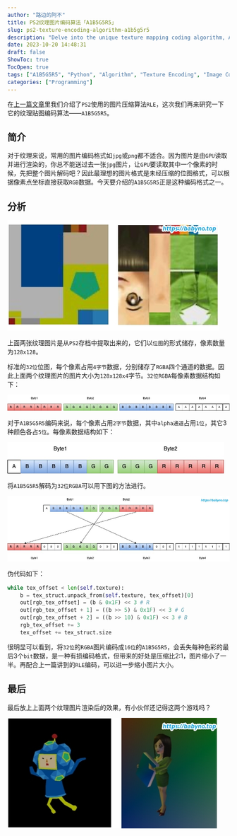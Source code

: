 ```yaml
---
author: "路边的阿不"
title: PS2纹理图片编码算法「A1B5G5R5」
slug: ps2-texture-encoding-algorithm-a1b5g5r5
description: "Delve into the unique texture mapping coding algorithm, A1B5G5R5, utilized by PS2. Our detailed guide takes you through the principle behind this lossy yet efficient form of image encoding that significantly reduces image size."
date: 2023-10-20 14:48:31
draft: false
ShowToc: true
TocOpen: true
tags: ["A1B5G5R5", "Python", "Algorithm", "Texture Encoding", "Image Compression"]
categories: ["Programming"]
---
```


在[上一篇文章](../rle-algorithm-in-ps2/)里我们介绍了`PS2`使用的图片压缩算法`RLE`，这次我们再来研究一下它的纹理贴图编码算法——`A1B5G5R5`。

## 简介
对于纹理来说，常用的图片编码格式如`jpg`或`png`都不适合。因为图片是由`GPU`读取并进行渲染的，你总不能送过去一张`jpg`图片，让`GPU`要读取其中一个像素的时候，先把整个图片解码吧？因此最理想的图片格式是未经压缩的位图格式，可以根据像素点坐标直接获取`RGB`数据。今天要介绍的`A1B5G5R5`正是这种编码格式之一。

## 分析
![](imgs/posts/2023-10-20-ps2-texture-encoding-algorithm-a1b5g5r5/3.jpg)

上面两张纹理图片是从`PS2`存档中提取出来的，它们以`位图`的形式储存，像素数量为`128x128`。

标准的`32位`位图，每个像素占用`4字节`数据，分别储存了`RGBA`四个通道的数据。因此上面两个纹理图片的图片大小为`128x128x4`字节。`32位RGBA`每像素数据结构如下：

![](imgs/posts/2023-10-20-ps2-texture-encoding-algorithm-a1b5g5r5/RGBA.jpg)

对于`A1B5G5R5`编码来说，每个像素占用`2字节`数据，其中`alpha通道`占用`1位`，其它3种颜色各占`5位`。每像素数据结构如下：

![](imgs/posts/2023-10-20-ps2-texture-encoding-algorithm-a1b5g5r5/A1B5G5R5.jpg)

将`A1B5G5R5`解码为`32位RGBA`可以用下图的方法进行。

![](imgs/posts/2023-10-20-ps2-texture-encoding-algorithm-a1b5g5r5/decode.jpg)

伪代码如下：
```python
while tex_offset < len(self.texture):
    b = tex_struct.unpack_from(self.texture, tex_offset)[0]
    out[rgb_tex_offset] = (b & 0x1F) << 3 # R
    out[rgb_tex_offset + 1] = ((b >> 5) & 0x1F) << 3 # G
    out[rgb_tex_offset + 2] = ((b >> 10) & 0x1F) << 3 # B
    rgb_tex_offset += 3
    tex_offset += tex_struct.size
```

很明显可以看到，将`32位`的`RGBA`图片编码成`16位`的`A1B5G5R5`，会丢失每种色彩的最后3个`bit`数据，是一种有损编码格式，但带来的好处是压缩比2:1，图片缩小了一半。再配合上一篇讲到的`RLE`编码，可以进一步缩小图片大小。

## 最后
最后放上上面两个纹理图片渲染后的效果，有小伙伴还记得这两个游戏吗？

![](imgs/posts/2023-10-20-ps2-texture-encoding-algorithm-a1b5g5r5/4.jpg)
